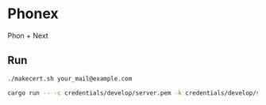 # Phonex

Phon + Next

## Run

```bash
./makecert.sh your_mail@example.com
```

```bash
cargo run -- -c credentials/develop/server.pem -k credentials/develop/server.key
```
